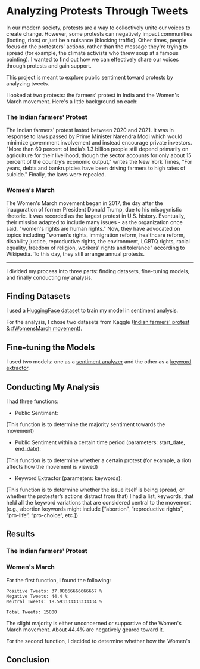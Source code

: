 # Analyzing Protests Through Tweets

In our modern society, protests are a way to collectively unite our voices to create change. However, some protests can negatively impact communities (looting, riots) or just be a nuisance (blocking traffic). Other times, people focus on the protesters' actions, rather than the message they're trying to spread (for example, the climate activists who threw soup at a famous painting). I wanted to find out how we can effectively share our voices through protests and gain support.

This project is meant to explore public sentiment toward protests by analyzing tweets.

I looked at two protests: the farmers' protest in India and the Women's March movement. Here's a little background on each:

### The Indian farmers' Protest
The Indian farmers' protest lasted between 2020 and 2021. It was in response to laws passed by Prime Minister Narendra Modi which would minimize government involvement and instead encourage private investors. "More than 60 percent of India’s 1.3 billion people still depend primarily on agriculture for their livelihood, though the sector accounts for only about 15 percent of the country’s economic output," writes the New York Times, "For years, debts and bankruptcies have been driving farmers to high rates of suicide." Finally, the laws were repealed.

### Women's March
The Women's March movement began in 2017, the day after the inauguration of former President Donald Trump, due to his misogynistic rhetoric. It was recorded as the largest protest in U.S. history. Eventually, their mission adapted to include many issues - as the organization once said, "women's rights are human rights." Now, they have advocated on topics including "women's rights, immigration reform, healthcare reform, disability justice, reproductive rights, the environment, LGBTQ rights, racial equality, freedom of religion, workers' rights and tolerance" according to Wikipedia. To this day, they still arrange annual protests.

---

I divided my process into three parts: finding datasets, fine-tuning models, and finally conducting my analysis.

## Finding Datasets
I used a [HuggingFace dataset](https://huggingface.co/datasets/tweet_eval/viewer/sentiment/train) to train my model in sentiment analysis.

For the analysis, I chose two datasets from Kaggle ([Indian farmers' protest](https://www.kaggle.com/datasets/prathamsharma123/farmers-protest-tweets-dataset-csv) & [#WomensMarch movement](https://www.kaggle.com/datasets/adhok93/inauguration-and-womensmarch-tweets)).

## Fine-tuning the Models
I used two models: one as a [sentiment analyzer](https://huggingface.co/mayapapaya/Sentiment-Analyzer) and the other as a [keyword extractor](https://huggingface.co/mayapapaya/Keyword-Extractor).

## Conducting My Analysis
I had three functions:

* Public Sentiment:

(This function is to determine the majority sentiment towards the movement)

* Public Sentiment within a certain time period (parameters: start_date, end_date):

(This function is to determine whether a certain protest (for example, a riot) affects how the movement is viewed)

* Keyword Extractor (parameters: keywords):

(This function is to determine whether the issue itself is being spread, or whether the protester’s actions distract from that)
I had a list, keywords, that held all the keyword variations that are considered central to the movement (e.g., abortion keywords might include [“abortion”, “reproductive rights”, “pro-life”, “pro-choice”, etc.])

## Results

### The Indian farmers' Protest

### Women's March

For the first function, I found the following:
```
Positive Tweets: 37.00666666666667 %
Negative Tweets: 44.4 %
Neutral Tweets: 18.593333333333334 %

Total Tweets: 15000
```
The slight majority is either unconcerned or supportive of the Women's March movement. About 44.4% are negatively geared toward it.

For the second function, I decided to determine whether how the Women's


## Conclusion



